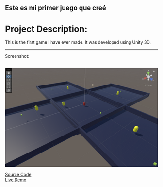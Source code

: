 ## Este es mi primer juego que creé

# Project Description:  

This is the first game I have ever made. It was developed using Unity 3D.  

---
Screenshot:  

<br><img src="images/primerjuegoscreen.png?raw=true"/>

[Source Code]()  
[Live Demo](docs/demos/unity/PrimerJuego/index.html)
